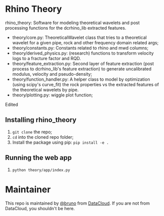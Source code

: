 
# Rhino Theory

rhino_theory: Software for modeling  theoretical wavelets and post processing functions for the dcrhino_lib extracted features.
		
- theory/core.py: TheoreticalWavelet class that tries to a theoretical wavelet for a given pipe, rock and other frequency domain related args;
- theory/constants.py: Constants related to rhino and mwd columns;
- theory/derived_physics.py: (research) functions to transform velocity logs to a fracture factor and RQD.
- theory/feature_extraction.py: Second layer of feature extraction (post process to dcrhino_lib's feature extraction) to generate uncalibrated modulus, velocity and pseudo-density;
- theory/function_handler.py: A helper class to model by optimization (using scipy's curve_fit) the rock properties vs the extracted features of the theoretical wavelets by pipe.
- theory/plotting.py: wiggle plot function;

Edited
## Installing rhino_theory

1. `git clone` the repo;
2. `cd` into the cloned repo folder; 
3. Install the package using pip: `pip install -e .`

## Running the web app

1. `python theory/app/index.py`

# Maintainer

This repo is maintained by [@bruno](https://github.com/brunorpinho) from
[DataCloud](http://datacloud.com/). If you are not from DataCloud, you shouldn't be here.
